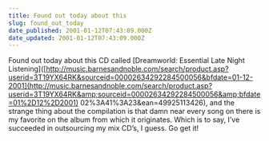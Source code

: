 ```yaml
---
title: Found out today about this
slug: found_out_today
date_published: 2001-01-12T07:43:09.000Z
date_updated: 2001-01-12T07:43:09.000Z
---
```


Found out today about this CD called [Dreamworld: Essential Late Night Listening]([http://music.barnesandnoble.com/search/product.asp?userid=3T19YX64RK&sourceid=00002634292284500056&bfdate=01-12-2001](http://music.barnesandnoble.com/search/product.asp?userid=3T19YX64RK&amp;sourceid=00002634292284500056&amp;bfdate=01%2D12%2D2001) 02%3A41%3A23&ean=49925113426), and the strange thing about the compilation is that damn near every song on there is my favorite on the album from which it originates. Which is to say, I’ve succeeded in outsourcing my mix CD’s, I guess. Go get it!
